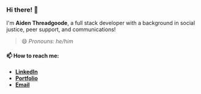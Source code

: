 ### Hi there! 👋
I'm **Aiden Threadgoode**, a full stack developer with a background in social justice, peer support, and communications!
<br/>
> 😄 *Pronouns: he/him*

#### 📫 **How to reach me:**
- [**LinkedIn**](https://www.linkedin.com/in/aiden-threadgoode)
- [**Portfolio**](https://a-thread.github.io/Aiden-Threadgoode-Portfolio/)
- [**Email**](mailto:aiden.threadgoode@gmail.com)
